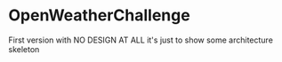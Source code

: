 # OpenWeatherChallenge

First version with NO DESIGN AT ALL it's just to show some architecture skeleton
